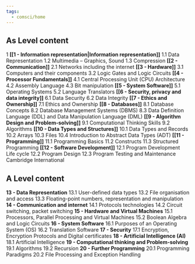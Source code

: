```yaml
---
tags:
  - comsci/home
---
```

## As Level content

1 **[[1 - Information representation|Information representation]]**
	1.1 Data Representation 
	1.2 Multimedia – Graphics, Sound 
	1.3 Compression
**[[2 - Communication]]** 
	2.1 Networks including the internet 
**[[3 - Hardware]]**
	3.1 Computers and their components 
	3.2 Logic Gates and Logic Circuits 
**[[4 - Processor Fundamentals]]** 
	4.1 Central Processing Unit (CPU) Architecture 
	4.2 Assembly Language 
	4.3 Bit manipulation 
**[[5 - System Software]]** 
	5.1 Operating Systems 
	5.2 Language Translators 
**[[6 - Security, privacy and data integrity]]** 
	6.1 Data Security 
	6.2 Data Integrity 
**[[7 - Ethics and Ownership]]** 
	7.1 Ethics and Ownership 
**[[8 - Databases]]** 
	8.1 Database Concepts 
	8.2 Database Management Systems (DBMS) 
	8.3 Data Definition Language (DDL) and Data Manipulation Language (DML) 
**[[9 - Algorithm Design and Problem-solving]]** 
	9.1 Computational Thinking Skills 
	9.2 Algorithms 
**[[10 - Data Types and Structures]]** 
	10.1 Data Types and Records 
	10.2 Arrays 
	10.3 Files 
	10.4 Introduction to Abstract Data Types (ADT) 
**[[11 - Programming]]** 
	11.1 Programming Basics 
	11.2 Constructs 
	11.3 Structured Programming 
**[[12 - Software Development]]** 
	12.1 Program Development Life cycle 
	12.2 Program Design 
	12.3 Program Testing and Maintenance Cambridge International
## A Level content 

**13 - Data Representation** 
	13.1 User-defined data types 
	13.2 File organisation and access 
	13.3 Floating-point numbers, representation and manipulation 
**14 - Communication and internet** 
	14.1 Protocols technologies 
	14.2 Circuit switching, packet switching 
**15 - Hardware and Virtual Machines** 
	15.1 Processors, Parallel Processing and Virtual Machines 
	15.2 Boolean Algebra and Logic Circuits 
**16 - System Software** 
	16.1 Purposes of an Operating System (OS) 
	16.2 Translation Software 
**17 - Security** 
	17.1 Encryption, Encryption Protocols and Digital certificates 
**18 - Artificial Intelligence (AI)** 
	18.1 Artificial Intelligence 
**19 - Computational thinking and Problem-solving**
	19.1 Algorithms 
	19.2 Recursion 
**20 - Further Programming** 
	20.1 Programming Paradigms 
	20.2 File Processing and Exception Handling